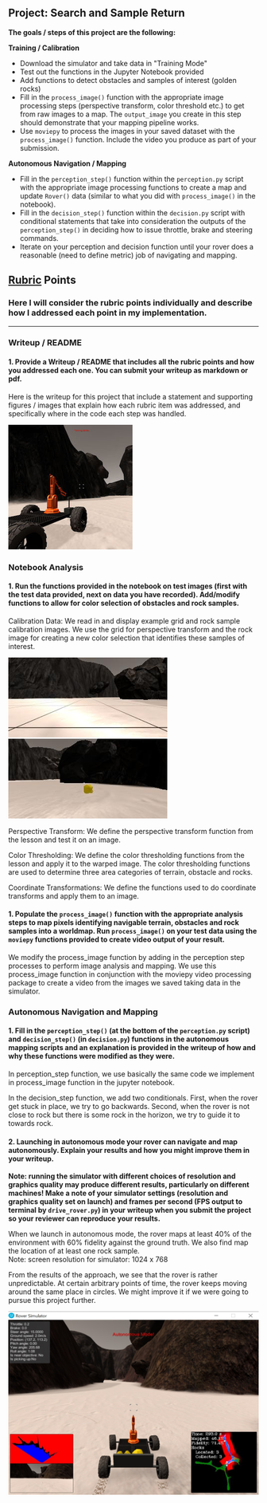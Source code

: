 ## Project: Search and Sample Return


**The goals / steps of this project are the following:**  

**Training / Calibration**  

* Download the simulator and take data in "Training Mode"
* Test out the functions in the Jupyter Notebook provided
* Add functions to detect obstacles and samples of interest (golden rocks)
* Fill in the `process_image()` function with the appropriate image processing steps (perspective transform, color threshold etc.) to get from raw images to a map.  The `output_image` you create in this step should demonstrate that your mapping pipeline works.
* Use `moviepy` to process the images in your saved dataset with the `process_image()` function.  Include the video you produce as part of your submission.

**Autonomous Navigation / Mapping**

* Fill in the `perception_step()` function within the `perception.py` script with the appropriate image processing functions to create a map and update `Rover()` data (similar to what you did with `process_image()` in the notebook). 
* Fill in the `decision_step()` function within the `decision.py` script with conditional statements that take into consideration the outputs of the `perception_step()` in deciding how to issue throttle, brake and steering commands. 
* Iterate on your perception and decision function until your rover does a reasonable (need to define metric) job of navigating and mapping.  

[//]: # (Image References)

[image1]: ./misc/rover_image.jpg
[image2]: ./calibration_images/example_grid1.jpg
[image3]: ./calibration_images/example_rock1.jpg 
[image4]: ./misc/rover_image2.jpg

## [Rubric](https://review.udacity.com/#!/rubrics/916/view) Points
### Here I will consider the rubric points individually and describe how I addressed each point in my implementation.  

---
### Writeup / README

#### 1. Provide a Writeup / README that includes all the rubric points and how you addressed each one.  You can submit your writeup as markdown or pdf.  

Here is the writeup for this project that include a statement and supporting figures / images that explain how each rubric item was addressed, and specifically where in the code each step was handled.

![alt text][image1]
### Notebook Analysis
#### 1. Run the functions provided in the notebook on test images (first with the test data provided, next on data you have recorded). Add/modify functions to allow for color selection of obstacles and rock samples.
Calibration Data: We read in and display example grid and rock sample calibration images. We use the grid for perspective transform and the rock image for creating a new color selection that identifies these samples of interest. 

![alt text][image2]
![alt text][image3]

Perspective Transform: We define the perspective transform function from the lesson and test it on an image.

Color Thresholding: We define the color thresholding functions from the lesson and apply it to the warped image. The color thresholding functions are used to determine three area categories of terrain, obstacle and rocks.

Coordinate Transformations: We define the functions used to do coordinate transforms and apply them to an image.

#### 1. Populate the `process_image()` function with the appropriate analysis steps to map pixels identifying navigable terrain, obstacles and rock samples into a worldmap.  Run `process_image()` on your test data using the `moviepy` functions provided to create video output of your result. 
We modify the process_image function by adding in the perception step processes to perform image analysis and mapping. We use this process_image function in conjunction with the moviepy video processing package to create a video from the images we saved taking data in the simulator. 

### Autonomous Navigation and Mapping

#### 1. Fill in the `perception_step()` (at the bottom of the `perception.py` script) and `decision_step()` (in `decision.py`) functions in the autonomous mapping scripts and an explanation is provided in the writeup of how and why these functions were modified as they were.
In perception_step function, we use basically the same  code we implement in process_image function in the jupyter notebook.

In the decision_step function, we add two conditionals. First, when the rover get stuck in place, we try to go backwards. Second, when the rover is not close to rock but there is some rock in the horizon, we try to guide it to towards rock.
#### 2. Launching in autonomous mode your rover can navigate and map autonomously.  Explain your results and how you might improve them in your writeup.  

**Note: running the simulator with different choices of resolution and graphics quality may produce different results, particularly on different machines!  Make a note of your simulator settings (resolution and graphics quality set on launch) and frames per second (FPS output to terminal by `drive_rover.py`) in your writeup when you submit the project so your reviewer can reproduce your results.**

When we launch in autonomous mode, the rover maps at least 40% of the environment with 60% fidelity against the ground truth. We also find map the location of at least one rock sample.  
Note: screen resolution for simulator: 1024 x 768

From the results of the approach, we see that the rover is rather unpredictable. At certain arbitrary points of time, the rover keeps moving around the same place in circles. We might improve it if we were going to pursue this project further.


![alt text][image4]

